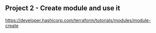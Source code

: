 ## Project 2 - Create module and use it

https://developer.hashicorp.com/terraform/tutorials/modules/module-create